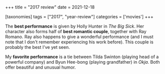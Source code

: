 +++
title = "2017 review"
date = 2021-12-18

[taxonomies]
tags = ["2017", "year-review"]
categories = ['movies']
+++

The **best performance** is given by Holly Hunter in *The Big Sick*.
Her character also forms half of **best romantic couple**,
together with Ray Romano. Ray also happens to give a wonderful performance
(and I must note that I don't remember experiencing his work before).
This couple is probably the best I've yet seen.

My **favorite performance** is a tie between Tilda Swinton (playing
head of a powerful company) and Byun Hee-bong (playing grandfather) in *Okja*.
Both offer beautiful and unusual humor.
